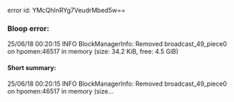 error id: YMcQhInRYg7VeudrMbed5w==
### Bloop error:

25/06/18 00:20:15 INFO BlockManagerInfo: Removed broadcast_49_piece0 on hpomen:46517 in memory (size: 34.2 KiB, free: 4.5 GiB)
#### Short summary: 

25/06/18 00:20:15 INFO BlockManagerInfo: Removed broadcast_49_piece0 on hpomen:46517 in memory (size...